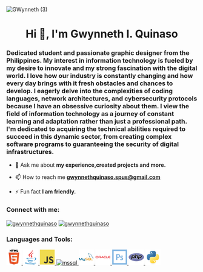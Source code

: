 ![GWynneth (3)](https://github.com/GwynnethQuinaso/GwynnethQuinaso/assets/142654020/505b47ba-2550-46b5-824e-acec5e69aafc)


<h1 align="center">Hi 👋, I'm Gwynneth I. Quinaso</h1>

<h3>Dedicated student and passionate graphic designer from the Philippines. My interest in information technology is fueled by my desire to innovate and my strong fascination with the digital world. I love how our industry is constantly changing and how every day brings with it fresh obstacles and chances to develop. I eagerly delve into the complexities of coding languages, network architectures, and cybersecurity protocols because I have an obsessive curiosity about them. I view the field of information technology as a journey of constant learning and adaptation rather than just a professional path. I'm dedicated to acquiring the technical abilities required to succeed in this dynamic sector, from creating complex software programs to guaranteeing the security of digital infrastructures.</h3>

- 💬 Ask me about **my experience,created projects and more.**

- 📫 How to reach me **gwynnethquinaso.spus@gmail.com**

- ⚡ Fun fact **I am friendly.**

<h3 align="left">Connect with me:</h3>
<p align="left">
<a href="https://fb.com/gwynnethquinaso" target="blank"><img align="center" src="https://raw.githubusercontent.com/rahuldkjain/github-profile-readme-generator/master/src/images/icons/Social/facebook.svg" alt="gwynnethquinaso" height="30" width="40" /></a>
<a href="https://instagram.com/gwynnethquinaso" target="blank"><img align="center" src="https://raw.githubusercontent.com/rahuldkjain/github-profile-readme-generator/master/src/images/icons/Social/instagram.svg" alt="gwynnethquinaso" height="30" width="40" /></a>
</p>

<h3 align="left">Languages and Tools:</h3>
<p align="left"> <a href="https://www.w3.org/html/" target="_blank" rel="noreferrer"> <img src="https://raw.githubusercontent.com/devicons/devicon/master/icons/html5/html5-original-wordmark.svg" alt="html5" width="40" height="40"/> </a> <a href="https://www.java.com" target="_blank" rel="noreferrer"> <img src="https://raw.githubusercontent.com/devicons/devicon/master/icons/java/java-original.svg" alt="java" width="40" height="40"/> </a> <a href="https://developer.mozilla.org/en-US/docs/Web/JavaScript" target="_blank" rel="noreferrer"> <img src="https://raw.githubusercontent.com/devicons/devicon/master/icons/javascript/javascript-original.svg" alt="javascript" width="40" height="40"/> </a> <a href="https://www.microsoft.com/en-us/sql-server" target="_blank" rel="noreferrer"> <img src="https://www.svgrepo.com/show/303229/microsoft-sql-server-logo.svg" alt="mssql" width="40" height="40"/> </a> <a href="https://www.mysql.com/" target="_blank" rel="noreferrer"> <img src="https://raw.githubusercontent.com/devicons/devicon/master/icons/mysql/mysql-original-wordmark.svg" alt="mysql" width="40" height="40"/> </a> <a href="https://www.oracle.com/" target="_blank" rel="noreferrer"> <img src="https://raw.githubusercontent.com/devicons/devicon/master/icons/oracle/oracle-original.svg" alt="oracle" width="40" height="40"/> </a> <a href="https://www.photoshop.com/en" target="_blank" rel="noreferrer"> <img src="https://raw.githubusercontent.com/devicons/devicon/master/icons/photoshop/photoshop-line.svg" alt="photoshop" width="40" height="40"/> </a> <a href="https://www.php.net" target="_blank" rel="noreferrer"> <img src="https://raw.githubusercontent.com/devicons/devicon/master/icons/php/php-original.svg" alt="php" width="40" height="40"/> </a> <a href="https://www.python.org" target="_blank" rel="noreferrer"> <img src="https://raw.githubusercontent.com/devicons/devicon/master/icons/python/python-original.svg" alt="python" width="40" height="40"/> </a> </p>


